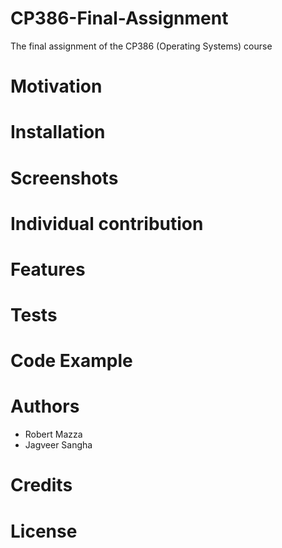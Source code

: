 # CP386-Final-Assignment
The final assignment of the CP386 (Operating Systems) course

# Motivation

# Installation

# Screenshots

# Individual contribution

# Features
# Tests
# Code Example
# Authors
- Robert Mazza
- Jagveer Sangha
# Credits
# License
